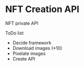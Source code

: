 # NFT Creation API
NFT private API

ToDo list

* Decide framework
* Download images (*10)
* Pixelate images
* Create API
